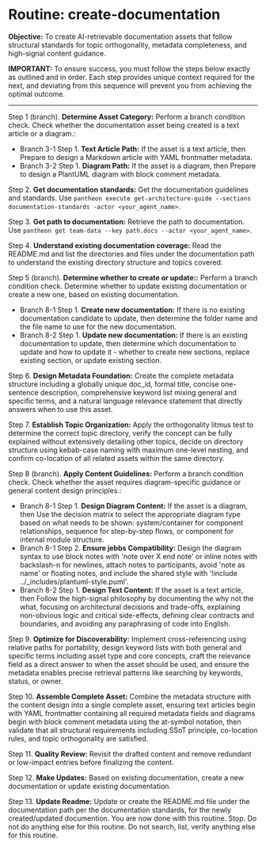 # Routine: create-documentation

**Objective:** To create AI-retrievable documentation assets that follow structural standards for topic orthogonality, metadata completeness, and high-signal content guidance.

**IMPORTANT:** To ensure success, you must follow the steps below exactly as outlined and in order. Each step provides unique context required for the next, and deviating from this sequence will prevent you from achieving the optimal outcome.

---

Step 1 (branch). **Determine Asset Category:** Perform a branch condition check. Check whether the documentation asset being created is a text article or a diagram.:
  - Branch 3-1 Step 1. **Text Article Path:** If the asset is a text article, then Prepare to design a Markdown article with YAML frontmatter metadata.
  - Branch 3-2 Step 1. **Diagram Path:** If the asset is a diagram, then Prepare to design a PlantUML diagram with block comment metadata.

Step 2. **Get documentation standards:** Get the documentation guidelines and standards. Use `pantheon execute get-architecture-guide --sections documentation-standards -actor <your_agent_name>`.

Step 3. **Get path to documentation:** Retrieve the path to documentation. Use `pantheon get team-data --key path.docs --actor <your_agent_name>`. 

Step 4. **Understand existing documentation coverage:** Read the README.md and list the directories and files under the documentation path to understand the existing directory structure and topics covered.

Step 5 (branch). **Determine whether to create or update::** Perform a branch condition check. Determine whether to update existing documentation or create a new one, based on existing documentation.
  - Branch 8-1 Step 1. **Create new documentation:** If there is no existing documentation candidate to update, then determine the folder name and the file name to use for the new documentation.
  - Branch 8-2 Step 1. **Update new documentation:** If there is an existing documentation to update, then determine which documentation to update and how to update it - whether to create new sections, replace existing section, or update existing section.
  
Step 6. **Design Metadata Foundation:** Create the complete metadata structure including a globally unique doc_id, formal title, concise one-sentence description, comprehensive keyword list mixing general and specific terms, and a natural language relevance statement that directly answers when to use this asset.

Step 7. **Establish Topic Organization:** Apply the orthogonality litmus test to determine the correct topic directory, verify the concept can be fully explained without extensively detailing other topics, decide on directory structure using kebab-case naming with maximum one-level nesting, and confirm co-location of all related assets within the same directory.

Step 8 (branch). **Apply Content Guidelines:** Perform a branch condition check. Check whether the asset requires diagram-specific guidance or general content design principles.:
  - Branch 8-1 Step 1. **Design Diagram Content:** If the asset is a diagram, then Use the decision matrix to select the appropriate diagram type based on what needs to be shown: system/container for component relationships, sequence for step-by-step flows, or component for internal module structure.
  - Branch 8-1 Step 2. **Ensure jebbs Compatibility:** Design the diagram syntax to use block notes with 'note over X end note' or inline notes with backslash-n for newlines, attach notes to participants, avoid 'note as name' or floating notes, and include the shared style with '!include ../_includes/plantuml-style.puml'.
  - Branch 8-2 Step 1. **Design Text Content:** If the asset is a text article, then Follow the high-signal philosophy by documenting the why not the what, focusing on architectural decisions and trade-offs, explaining non-obvious logic and critical side-effects, defining clear contracts and boundaries, and avoiding any paraphrasing of code into English.

Step 9. **Optimize for Discoverability:** Implement cross-referencing using relative paths for portability, design keyword lists with both general and specific terms including asset type and core concepts, craft the relevance field as a direct answer to when the asset should be used, and ensure the metadata enables precise retrieval patterns like searching by keywords, status, or owner.

Step 10. **Assemble Complete Asset:** Combine the metadata structure with the content design into a single complete asset, ensuring text articles begin with YAML frontmatter containing all required metadata fields and diagrams begin with block comment metadata using the at-symbol notation, then validate that all structural requirements including SSoT principle, co-location rules, and topic orthogonality are satisfied.

Step 11. **Quality Review:** Revisit the drafted content and remove redundant or low-impact entries before finalizing the content.

Step 12. **Make Updates:** Based on existing documentation, create a new documentation or update existing documentation.

Step 13. **Update Readme:** Update or create the README.md file under the documentation path per the documentation standards, for the newly created/updated documention. You are now done with this routine. Stop. Do not do anything else for this routine. Do not search, list, verify anything else for this routine.